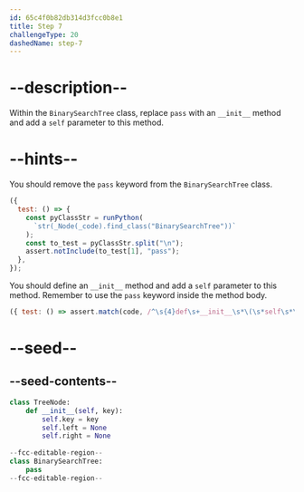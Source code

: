 ```yaml
---
id: 65c4f0b82db314d3fcc0b8e1
title: Step 7
challengeType: 20
dashedName: step-7
---
```


# --description--

Within the `BinarySearchTree` class, replace `pass` with an `__init__` method and add a `self` parameter to this method.

# --hints--

You should remove the `pass` keyword from the `BinarySearchTree` class.

```js
({
  test: () => {
    const pyClassStr = runPython(
      `str(_Node(_code).find_class("BinarySearchTree"))`
    );
    const to_test = pyClassStr.split("\n");
    assert.notInclude(to_test[1], "pass");
  },
});

```


You should define an `__init__` method and add a `self` parameter to this method. Remember to use the `pass` keyword inside the method body.

```js
({ test: () => assert.match(code, /^\s{4}def\s+__init__\s*\(\s*self\s*\)\s*:/m) })
```

# --seed--

## --seed-contents--

```py
class TreeNode:
    def __init__(self, key):
        self.key = key
        self.left = None
        self.right = None
        
--fcc-editable-region--
class BinarySearchTree:
    pass
--fcc-editable-region--
```
